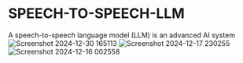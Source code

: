 # SPEECH-TO-SPEECH-LLM
A speech-to-speech language model (LLM) is an advanced AI system
![Screenshot 2024-12-30 165113](https://github.com/user-attachments/assets/bf6fe401-7ea4-4499-9f93-e97fc31d1bb4)
![Screenshot 2024-12-17 230255](https://github.com/user-attachments/assets/21c65b6e-3366-4471-afc1-15e29be030c8)
![Screenshot 2024-12-16 002558](https://github.com/user-attachments/assets/141fc7af-f80b-453e-9755-0d088f00959d)
